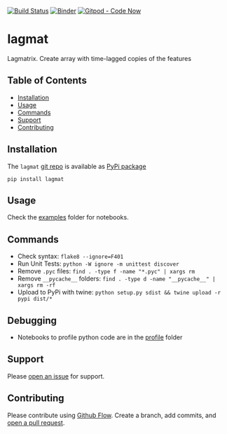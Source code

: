 [![Build Status](https://travis-ci.org/kmedian/lagmat.svg?branch=master)](https://travis-ci.org/kmedian/lagmat)
[![Binder](https://mybinder.org/badge.svg)](https://mybinder.org/v2/gh/kmedian/lagmat/master?urlpath=lab)
[![Gitpod - Code Now](https://img.shields.io/badge/Gitpod-code%20now-blue.svg?longCache=true)](https://gitpod.io#https://github.com/kmedian/lagmat)

# lagmat
Lagmatrix. Create array with time-lagged copies of the features


## Table of Contents
* [Installation](#installation)
* [Usage](#usage)
* [Commands](#commands)
* [Support](#support)
* [Contributing](#contributing)


## Installation
The `lagmat` [git repo](http://github.com/kmedian/lagmat) is available as [PyPi package](https://pypi.org/project/lagmat)

```
pip install lagmat
```


## Usage
Check the [examples](examples) folder for notebooks.


## Commands
* Check syntax: `flake8 --ignore=F401`
* Run Unit Tests: `python -W ignore -m unittest discover`
* Remove `.pyc` files: `find . -type f -name "*.pyc" | xargs rm`
* Remove `__pycache__` folders: `find . -type d -name "__pycache__" | xargs rm -rf`
* Upload to PyPi with twine: `python setup.py sdist && twine upload -r pypi dist/*`


## Debugging
* Notebooks to profile python code are in the [profile](profile) folder


## Support
Please [open an issue](https://github.com/kmedian/lagmat/issues/new) for support.


## Contributing
Please contribute using [Github Flow](https://guides.github.com/introduction/flow/). Create a branch, add commits, and [open a pull request](https://github.com/kmedian/lagmat/compare/).
